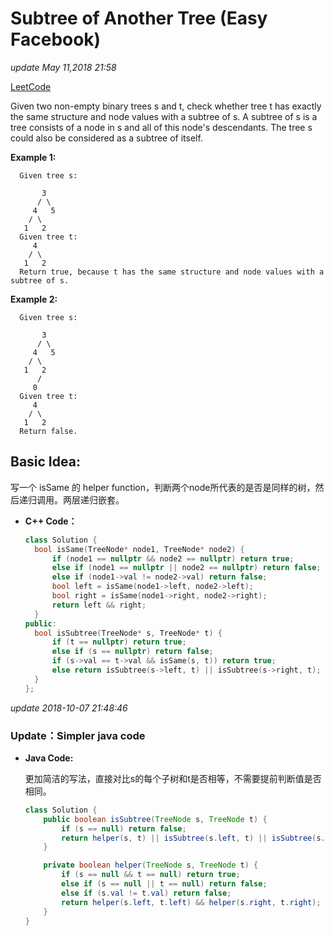 # Subtree of Another Tree \(Easy Facebook\)

_update May 11,2018 21:58_

[LeetCode](https://leetcode.com/problems/subtree-of-another-tree/description/)

Given two non-empty binary trees s and t, check whether tree t has exactly the same structure and node values with a subtree of s. A subtree of s is a tree consists of a node in s and all of this node's descendants. The tree s could also be considered as a subtree of itself.

**Example 1:**

```text
  Given tree s:

       3
      / \
     4   5
    / \
   1   2
  Given tree t:
     4
    / \
   1   2
  Return true, because t has the same structure and node values with a subtree of s.
```

**Example 2:**

```text
  Given tree s:

       3
      / \
     4   5
    / \
   1   2
      /
     0
  Given tree t:
     4
    / \
   1   2
  Return false.
```

## Basic Idea:

写一个 isSame 的 helper function，判断两个node所代表的是否是同样的树，然后递归调用。两层递归嵌套。

* **C++ Code：**

  ```cpp
  class Solution {
    bool isSame(TreeNode* node1, TreeNode* node2) {
        if (node1 == nullptr && node2 == nullptr) return true;
        else if (node1 == nullptr || node2 == nullptr) return false;
        else if (node1->val != node2->val) return false;
        bool left = isSame(node1->left, node2->left);
        bool right = isSame(node1->right, node2->right);
        return left && right;
    }
  public:
    bool isSubtree(TreeNode* s, TreeNode* t) {
        if (t == nullptr) return true;
        else if (s == nullptr) return false;
        if (s->val == t->val && isSame(s, t)) return true;
        else return isSubtree(s->left, t) || isSubtree(s->right, t);
    }
  };
  ```

_update 2018-10-07 21:48:46_

### Update：Simpler java code

* **Java Code:**

  更加简洁的写法，直接对比s的每个子树和t是否相等，不需要提前判断值是否相同。

  ```java
  class Solution {
      public boolean isSubtree(TreeNode s, TreeNode t) {
          if (s == null) return false;
          return helper(s, t) || isSubtree(s.left, t) || isSubtree(s.right, t);
      }

      private boolean helper(TreeNode s, TreeNode t) {
          if (s == null && t == null) return true;
          else if (s == null || t == null) return false;
          else if (s.val != t.val) return false;
          return helper(s.left, t.left) && helper(s.right, t.right);
      }
  }
  ```

